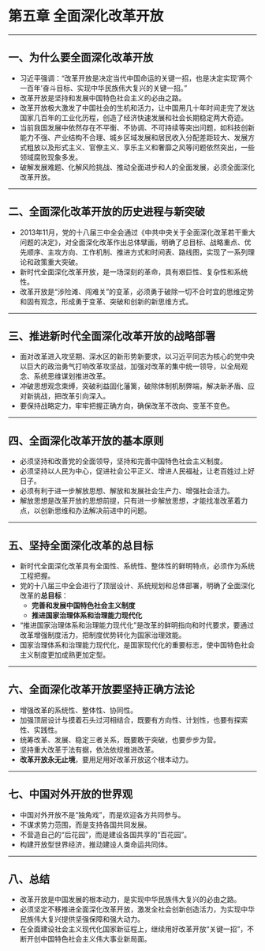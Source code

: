 # 第五章 全面深化改革开放

---

## 一、为什么要全面深化改革开放

- 习近平强调：“改革开放是决定当代中国命运的关键一招，也是决定实现‘两个一百年’奋斗目标、实现中华民族伟大复兴的关键一招。”
- 改革开放是坚持和发展中国特色社会主义的必由之路。
- 改革开放极大激发了中国社会的生机和活力，让中国用几十年时间走完了发达国家几百年的工业化历程，创造了经济快速发展和社会长期稳定两大奇迹。
- 当前我国发展中依然存在不平衡、不协调、不可持续等突出问题，如科技创新能力不强、产业结构不合理、城乡区域发展和居民收入分配差距较大、发展方式粗放以及形式主义、官僚主义、享乐主义和奢靡之风等问题依然突出，一些领域腐败现象多发。
- 破解发展难题、化解风险挑战、推动全面进步和人的全面发展，必须全面深化改革开放。

---

## 二、全面深化改革开放的历史进程与新突破

- 2013年11月，党的十八届三中全会通过《中共中央关于全面深化改革若干重大问题的决定》，对全面深化改革作出总体擘画，明确了总目标、战略重点、优先顺序、主攻方向、工作机制、推进方式和时间表、路线图，实现了一系列理论和政策重大突破。
- 新时代全面深化改革开放，是一场深刻的革命，具有艰巨性、复杂性和系统性。
- 改革开放是“涉险滩、闯难关”的变革，必须勇于破除一切不合时宜的思维定势和固有观念，形成勇于变革、突破和创新的新思维方式。

---

## 三、推进新时代全面深化改革开放的战略部署

- 面对改革进入攻坚期、深水区的新形势新要求，以习近平同志为核心的党中央以巨大的政治勇气打响改革攻坚战，加强对改革的集中统一领导，以全局观念、系统思维谋划推进改革。
- 冲破思想观念束缚，突破利益固化藩篱，破除体制机制弊端，解决新矛盾、应对新挑战，把改革引向深入。
- 要保持战略定力，牢牢把握正确方向，确保改革不改向、变革不变色。

---

## 四、全面深化改革开放的基本原则

- 必须坚持和改善党的全面领导，坚持和完善中国特色社会主义制度。
- 必须坚持以人民为中心，促进社会公平正义、增进人民福祉，让老百姓过上好日子。
- 必须有利于进一步解放思想、解放和发展社会生产力、增强社会活力。
- 解放思想是改革开放的思想前提，只有进一步解放思想，才能找准改革着力点，以创新思维和办法解决前进中的问题。

---

## 五、坚持全面深化改革的总目标

- 新时代全面深化改革具有全面性、系统性、整体性的鲜明特点，必须作为系统工程把握。
- 党的十八届三中全会进行了顶层设计、系统规划和总体部署，明确了全面深化改革的**总目标**：
  - **完善和发展中国特色社会主义制度**
  - **推进国家治理体系和治理能力现代化**
- “推进国家治理体系和治理能力现代化”是改革的鲜明指向和时代要求，要通过改革增强制度活力，把制度优势转化为国家治理效能。
- 国家治理体系和治理能力现代化，是国家现代化的重要标志，使中国特色社会主义制度更加成熟更加定型。

---

## 六、全面深化改革开放要坚持正确方法论

- 增强改革的系统性、整体性、协同性。
- 加强顶层设计与摸着石头过河相结合，既要有方向性、计划性，也要有探索性、实践性。
- 统筹改革、发展、稳定三者关系，既要敢于突破，也要步步为营。
- 坚持重大改革于法有据，依法依规推进改革。
- **改革开放永无止境**，要用足用好改革开放这个根本动力。

---

## 七、中国对外开放的世界观

- 中国对外开放不是“独角戏”，而是欢迎各方共同参与。
- 不谋求势力范围，而是支持各国共同发展。
- 不营造自己的“后花园”，而是建设各国共享的“百花园”。
- 构建开放型世界经济，推动建设人类命运共同体。

---

## 八、总结

- 改革开放是中国发展的根本动力，是实现中华民族伟大复兴的必由之路。
- 必须坚定不移推进全面深化改革开放，激发全社会创新创造活力，为实现中华民族伟大复兴提供坚强保障和强大动力。
- 在全面建设社会主义现代化国家新征程上，继续用好改革开放“关键一招”，不断开创中国特色社会主义伟大事业新局面。